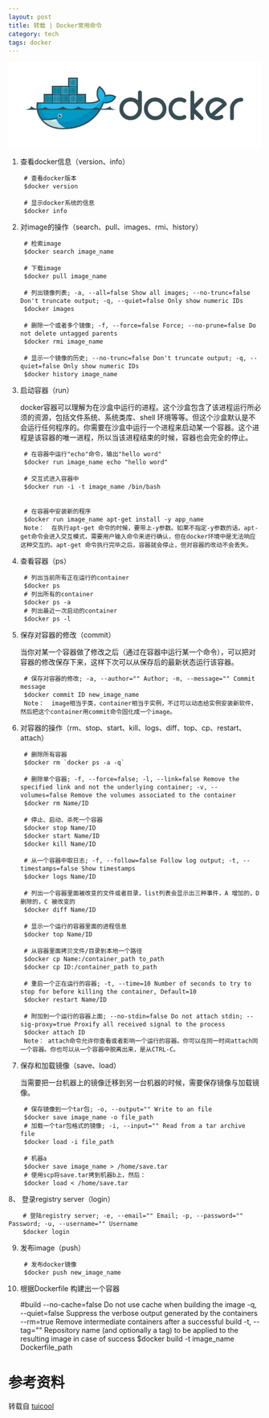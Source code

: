 ```yaml
---
layout: post
title: 转载 | Docker常用命令
category: tech
tags: docker
---
```


![](/assets/img/docker.jpg)

1. 查看docker信息（version、info）

        # 查看docker版本
        $docker version

        # 显示docker系统的信息
        $docker info
    
2. 对image的操作（search、pull、images、rmi、history）

        # 检索image
        $docker search image_name

        # 下载image
        $docker pull image_name

        # 列出镜像列表; -a, --all=false Show all images; --no-trunc=false Don't truncate output; -q, --quiet=false Only show numeric IDs
        $docker images

        # 删除一个或者多个镜像; -f, --force=false Force; --no-prune=false Do not delete untagged parents
        $docker rmi image_name

        # 显示一个镜像的历史; --no-trunc=false Don't truncate output; -q, --quiet=false Only show numeric IDs
        $docker history image_name
    
3. 启动容器（run）

    docker容器可以理解为在沙盒中运行的进程。这个沙盒包含了该进程运行所必须的资源，包括文件系统、系统类库、shell 环境等等。但这个沙盒默认是不会运行任何程序的。你需要在沙盒中运行一个进程来启动某一个容器。这个进程是该容器的唯一进程，所以当该进程结束的时候，容器也会完全的停止。

        # 在容器中运行"echo"命令，输出"hello word"
        $docker run image_name echo "hello word"

        # 交互式进入容器中
        $docker run -i -t image_name /bin/bash


        # 在容器中安装新的程序
        $docker run image_name apt-get install -y app_name
        Note：  在执行apt-get 命令的时候，要带上-y参数。如果不指定-y参数的话，apt-get命令会进入交互模式，需要用户输入命令来进行确认，但在docker环境中是无法响应这种交互的。apt-get 命令执行完毕之后，容器就会停止，但对容器的改动不会丢失。

4. 查看容器（ps）

        # 列出当前所有正在运行的container
        $docker ps
        # 列出所有的container
        $docker ps -a
        # 列出最近一次启动的container
        $docker ps -l
        
5. 保存对容器的修改（commit）

    当你对某一个容器做了修改之后（通过在容器中运行某一个命令），可以把对容器的修改保存下来，这样下次可以从保存后的最新状态运行该容器。

        # 保存对容器的修改; -a, --author="" Author; -m, --message="" Commit message
        $docker commit ID new_image_name
        Note：  image相当于类，container相当于实例，不过可以动态给实例安装新软件，然后把这个container用commit命令固化成一个image。

6. 对容器的操作（rm、stop、start、kill、logs、diff、top、cp、restart、attach）

        # 删除所有容器
        $docker rm `docker ps -a -q`

        # 删除单个容器; -f, --force=false; -l, --link=false Remove the specified link and not the underlying container; -v, --volumes=false Remove the volumes associated to the container
        $docker rm Name/ID

        # 停止、启动、杀死一个容器
        $docker stop Name/ID
        $docker start Name/ID
        $docker kill Name/ID

        # 从一个容器中取日志; -f, --follow=false Follow log output; -t, --timestamps=false Show timestamps
        $docker logs Name/ID

        # 列出一个容器里面被改变的文件或者目录，list列表会显示出三种事件，A 增加的，D 删除的，C 被改变的
        $docker diff Name/ID

        # 显示一个运行的容器里面的进程信息
        $docker top Name/ID

        # 从容器里面拷贝文件/目录到本地一个路径
        $docker cp Name:/container_path to_path
        $docker cp ID:/container_path to_path

        # 重启一个正在运行的容器; -t, --time=10 Number of seconds to try to stop for before killing the container, Default=10
        $docker restart Name/ID

        # 附加到一个运行的容器上面; --no-stdin=false Do not attach stdin; --sig-proxy=true Proxify all received signal to the process
        $docker attach ID
        Note： attach命令允许你查看或者影响一个运行的容器。你可以在同一时间attach同一个容器。你也可以从一个容器中脱离出来，是从CTRL-C。

7. 保存和加载镜像（save、load）

    当需要把一台机器上的镜像迁移到另一台机器的时候，需要保存镜像与加载镜像。

        # 保存镜像到一个tar包; -o, --output="" Write to an file
        $docker save image_name -o file_path
        # 加载一个tar包格式的镜像; -i, --input="" Read from a tar archive file
        $docker load -i file_path

        # 机器a
        $docker save image_name > /home/save.tar
        # 使用scp将save.tar拷到机器b上，然后：
        $docker load < /home/save.tar
        
8、 登录registry server（login）

        # 登陆registry server; -e, --email="" Email; -p, --password="" Password; -u, --username="" Username
        $docker login
        
9. 发布image（push）

        # 发布docker镜像
        $docker push new_image_name
10.  根据Dockerfile 构建出一个容器

        #build
          --no-cache=false Do not use cache when building the image
          -q, --quiet=false Suppress the verbose output generated by the containers
          --rm=true Remove intermediate containers after a successful build
          -t, --tag="" Repository name (and optionally a tag) to be applied to the resulting image in case of success
        $docker build -t image_name Dockerfile_path

# 参考资料


转载自 [tuicool][tuicool]

[tuicool]: http://www.tuicool.com/articles/7V7vYn
